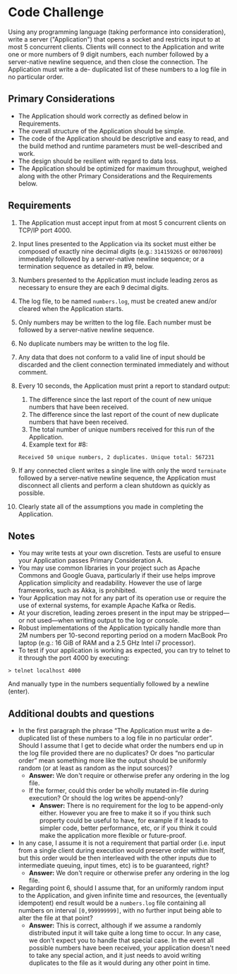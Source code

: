 # Code Challenge

Using any programming language (taking performance into consideration), write a server ("Application") that opens a socket and restricts input to at most 5 concurrent clients. Clients will connect to the Application and write one or more numbers of 9 digit numbers, each number followed by a server-native newline sequence, and then close the connection. The Application must write a de- duplicated list of these numbers to a log file in no particular order.

## Primary Considerations

- The Application should work correctly as defined below in Requirements.
- The overall structure of the Application should be simple.
- The code of the Application should be descriptive and easy to read, and the build method and runtime parameters must be well-described and work.
- The design should be resilient with regard to data loss.
- The Application should be optimized for maximum throughput, weighed along with the other Primary Considerations and the Requirements below.

## Requirements

1. The Application must accept input from at most 5 concurrent clients on TCP/IP port 4000.
2. Input lines presented to the Application via its socket must either be composed of exactly nine decimal digits (e.g.: `314159265` or `007007009`) immediately followed by a server-native newline sequence; or a termination sequence as detailed in #9, below.
3. Numbers presented to the Application must include leading zeros as necessary to ensure they are each 9 decimal digits.
4. The log file, to be named `numbers.log`, must be created anew and/or cleared when the Application starts.
5. Only numbers may be written to the log file. Each number must be followed by a server-native newline sequence.
6. No duplicate numbers may be written to the log file.
7. Any data that does not conform to a valid line of input should be discarded and the client connection terminated immediately and without comment.
8. Every 10 seconds, the Application must print a report to standard output:

    1. The difference since the last report of the count of new unique numbers that have been received.
    2. The difference since the last report of the count of new duplicate numbers that have been received.
    3. The total number of unique numbers received for this run of the Application.
    4. Example text for #8:

    ```console
    Received 50 unique numbers, 2 duplicates. Unique total: 567231
    ```

9. If any connected client writes a single line with only the word `terminate` followed by a server-native newline sequence, the Application must disconnect all clients and perform a clean shutdown as quickly as possible.
10. Clearly state all of the assumptions you made in completing the Application.

## Notes

- You may write tests at your own discretion. Tests are useful to ensure your Application passes Primary Consideration A.
- You may use common libraries in your project such as Apache Commons and Google Guava, particularly if their use helps improve Application simplicity and readability. However the use of large frameworks, such as Akka, is prohibited.
- Your Application may not for any part of its operation use or require the use of external systems, for example Apache Kafka or Redis.
- At your discretion, leading zeroes present in the input may be stripped—or not used—when writing output to the log or console.
- Robust implementations of the Application typically handle more than 2M numbers per 10-second reporting period on a modern MacBook Pro laptop (e.g.: 16 GiB of RAM and a 2.5 GHz Intel i7 processor).
- To test if your application is working as expected, you can try to telnet to it through the port 4000 by executing:

```console
> telnet localhost 4000
```

And manually type in the numbers sequentially followed by a newline (enter).

## Additional doubts and questions

- In the first paragraph the phrase “The Application must write a de-duplicated list of these numbers to a log file in no particular order”. Should I assume that I get to decide what order the numbers end up in the log file provided there are no duplicates? Or does “no particular order” mean something more like the output should be uniformly random (or at least as random as the input sources)?
  - **Answer:** We don't require or otherwise prefer any ordering in the log file.
  - If the former, could this order be wholly mutated in-file during execution? Or should the log writes be append-only?
    - **Answer:** There is no requirement for the log to be append-only either. However you are free to make it so if you think such property could be useful to have, for example if it leads to simpler code, better performance, etc, or if you think it could make the application more flexible or future-proof.
- In any case, I assume it is not a requirement that partial order (i.e. input from a single client during execution would preserve order within itself, but this order would be then interleaved with the other inputs due to intermediate queuing, input times, etc) is to be guaranteed, right?
  - **Answer:** We don't require or otherwise prefer any ordering in the log file.
- Regarding point 6, should I assume that, for an uniformly random input to the Application, and given infinite time and resources, the (eventually idempotent) end result would be a `numbers.log` file containing all numbers on interval `[0,999999999]`, with no further input being able to alter the file at that point?
  - **Answer:** This is correct, although if we assume a randomly distributed input it will take quite a long time to occur. In any case, we don't expect you to handle that special case. In the event all possible numbers have been received, your application doesn't need to take any special action, and it just needs to avoid writing duplicates to the file as it would during any other point in time.
